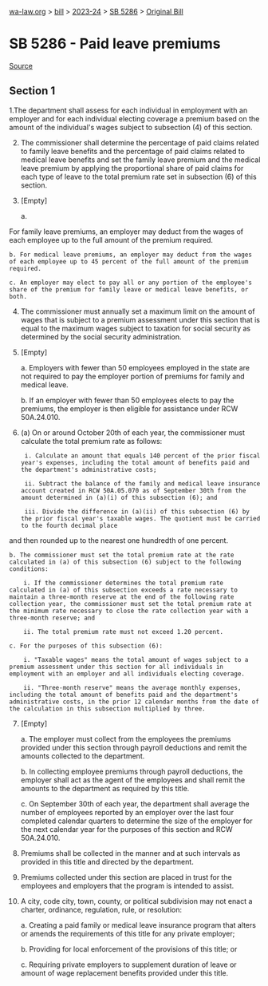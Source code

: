 [wa-law.org](/) > [bill](/bill/) > [2023-24](/bill/2023-24/) > [SB 5286](/bill/2023-24/sb/5286/) > [Original Bill](/bill/2023-24/sb/5286/1/)

# SB 5286 - Paid leave premiums

[Source](http://lawfilesext.leg.wa.gov/biennium/2023-24/Pdf/Bills/Senate%20Bills/5286.pdf)

## Section 1
1.The department shall assess for each individual in employment with an employer and for each individual electing coverage a premium based on the amount of the individual's wages subject to subsection (4) of this section.

2. The commissioner shall determine the percentage of paid claims related to family leave benefits and the percentage of paid claims related to medical leave benefits and set the family leave premium and the medical leave premium by applying the proportional share of paid claims for each type of leave to the total premium rate set in subsection (6) of this section.

3. [Empty]

    a.

For family leave premiums, an employer may deduct from the wages of each employee up to the full amount of the premium required.

    b. For medical leave premiums, an employer may deduct from the wages of each employee up to 45 percent of the full amount of the premium required.

    c. An employer may elect to pay all or any portion of the employee's share of the premium for family leave or medical leave benefits, or both.

4. The commissioner must annually set a maximum limit on the amount of wages that is subject to a premium assessment under this section that is equal to the maximum wages subject to taxation for social security as determined by the social security administration.

5. [Empty]

    a. Employers with fewer than 50 employees employed in the state are not required to pay the employer portion of premiums for family and medical leave.

    b. If an employer with fewer than 50 employees elects to pay the premiums, the employer is then eligible for assistance under RCW 50A.24.010.

6. (a) On or around October 20th of each year, the commissioner must calculate the total premium rate as follows:

        i. Calculate an amount that equals 140 percent of the prior fiscal year's expenses, including the total amount of benefits paid and the department's administrative costs;

        ii. Subtract the balance of the family and medical leave insurance account created in RCW 50A.05.070 as of September 30th from the amount determined in (a)(i) of this subsection (6); and

        iii. Divide the difference in (a)(ii) of this subsection (6) by the prior fiscal year's taxable wages. The quotient must be carried to the fourth decimal place

and then rounded up to the nearest one hundredth of one percent.

    b. The commissioner must set the total premium rate at the rate calculated in (a) of this subsection (6) subject to the following conditions:

        i. If the commissioner determines the total premium rate calculated in (a) of this subsection exceeds a rate necessary to maintain a three-month reserve at the end of the following rate collection year, the commissioner must set the total premium rate at the minimum rate necessary to close the rate collection year with a three-month reserve; and

        ii. The total premium rate must not exceed 1.20 percent.

    c. For the purposes of this subsection (6):

        i. "Taxable wages" means the total amount of wages subject to a premium assessment under this section for all individuals in employment with an employer and all individuals electing coverage.

        ii. "Three-month reserve" means the average monthly expenses, including the total amount of benefits paid and the department's administrative costs, in the prior 12 calendar months from the date of the calculation in this subsection multiplied by three.

7. [Empty]

    a. The employer must collect from the employees the premiums  provided under this section through payroll deductions and remit the amounts collected to the department.

    b. In collecting employee premiums through payroll deductions, the employer shall act as the agent of the employees and shall remit the amounts to the department as required by this title.

    c. On September 30th of each year, the department shall average the number of employees reported by an employer over the last four completed calendar quarters to determine the size of the employer for the next calendar year for the purposes of this section and RCW 50A.24.010.

8. Premiums shall be collected in the manner and at such intervals as provided in this title and directed by the department.

9. Premiums collected under this section are placed in trust for the employees and employers that the program is intended to assist.

10. A city, code city, town, county, or political subdivision may not enact a charter, ordinance, regulation, rule, or resolution:

    a. Creating a paid family or medical leave insurance program that alters or amends the requirements of this title for any private employer;

    b. Providing for local enforcement of the provisions of this title; or

    c. Requiring private employers to supplement duration of leave or amount of wage replacement benefits provided under this title.
